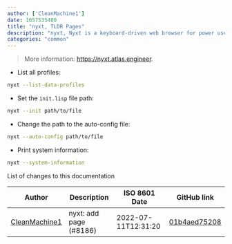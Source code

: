 ```yaml
---
author: ['CleanMachine1']
date: 1657535480
title: "nyxt, TLDR Pages"
description: "nyxt, Nyxt is a keyboard-driven web browser for power users."
categories: "common"
---
```

> More information: <https://nyxt.atlas.engineer>.

- List all profiles:

```bash
nyxt --list-data-profiles
```

- Set the `init.lisp` file path:

```bash
nyxt --init path/to/file
```

- Change the path to the auto-config file:

```bash
nyxt --auto-config path/to/file
```

- Print system information:

```bash
nyxt --system-information
```
List of changes to this documentation


Author | Description | ISO 8601 Date | GitHub link
------|-----|-----|-----
[CleanMachine1](mailto:78213164+CleanMachine1@users.noreply.github.com) | nyxt: add page (#8186) | 2022-07-11T12:31:20 | [01b4aed75208](https://github.com/tldr-pages/tldr/commit/01b4aed75208955fa34c35928d54a79add0268d6)

